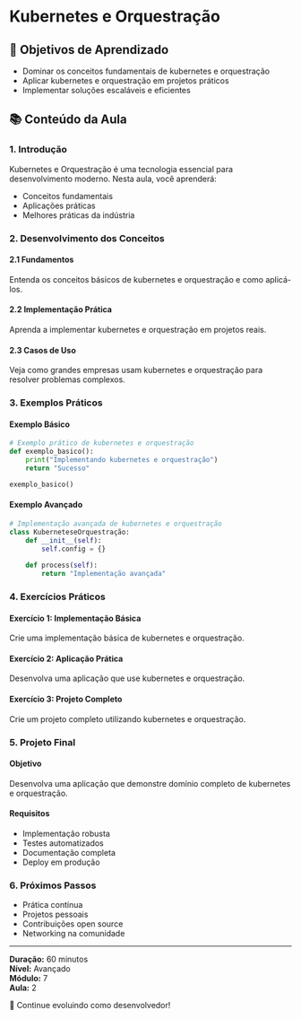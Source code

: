 # Kubernetes e Orquestração

## 🎯 Objetivos de Aprendizado
- Dominar os conceitos fundamentais de kubernetes e orquestração
- Aplicar kubernetes e orquestração em projetos práticos
- Implementar soluções escaláveis e eficientes

## 📚 Conteúdo da Aula

### 1. Introdução
Kubernetes e Orquestração é uma tecnologia essencial para desenvolvimento moderno. Nesta aula, você aprenderá:

- Conceitos fundamentais
- Aplicações práticas
- Melhores práticas da indústria

### 2. Desenvolvimento dos Conceitos

#### 2.1 Fundamentos
Entenda os conceitos básicos de kubernetes e orquestração e como aplicá-los.

#### 2.2 Implementação Prática
Aprenda a implementar kubernetes e orquestração em projetos reais.

#### 2.3 Casos de Uso
Veja como grandes empresas usam kubernetes e orquestração para resolver problemas complexos.

### 3. Exemplos Práticos

#### Exemplo Básico
```python
# Exemplo prático de kubernetes e orquestração
def exemplo_basico():
    print("Implementando kubernetes e orquestração")
    return "Sucesso"

exemplo_basico()
```

#### Exemplo Avançado
```python
# Implementação avançada de kubernetes e orquestração
class KuberneteseOrquestração:
    def __init__(self):
        self.config = {}
    
    def process(self):
        return "Implementação avançada"
```

### 4. Exercícios Práticos

#### Exercício 1: Implementação Básica
Crie uma implementação básica de kubernetes e orquestração.

#### Exercício 2: Aplicação Prática
Desenvolva uma aplicação que use kubernetes e orquestração.

#### Exercício 3: Projeto Completo
Crie um projeto completo utilizando kubernetes e orquestração.

### 5. Projeto Final

#### Objetivo
Desenvolva uma aplicação que demonstre domínio completo de kubernetes e orquestração.

#### Requisitos
- Implementação robusta
- Testes automatizados
- Documentação completa
- Deploy em produção

### 6. Próximos Passos

- Prática contínua
- Projetos pessoais
- Contribuições open source
- Networking na comunidade

---

**Duração:** 60 minutos  
**Nível:** Avançado  
**Módulo:** 7  
**Aula:** 2  

🎉 Continue evoluindo como desenvolvedor!
